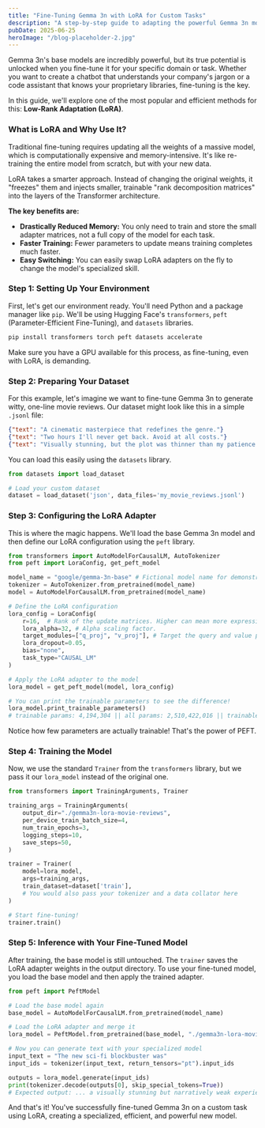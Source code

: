 ```yaml
---
title: "Fine-Tuning Gemma 3n with LoRA for Custom Tasks"
description: "A step-by-step guide to adapting the powerful Gemma 3n model for your specific needs using Low-Rank Adaptation (LoRA), one of the most efficient fine-tuning techniques."
pubDate: 2025-06-25
heroImage: "/blog-placeholder-2.jpg"
---
```


Gemma 3n's base models are incredibly powerful, but its true potential is unlocked when you fine-tune it for your specific domain or task. Whether you want to create a chatbot that understands your company's jargon or a code assistant that knows your proprietary libraries, fine-tuning is the key.

In this guide, we'll explore one of the most popular and efficient methods for this: **Low-Rank Adaptation (LoRA)**.

### What is LoRA and Why Use It?

Traditional fine-tuning requires updating all the weights of a massive model, which is computationally expensive and memory-intensive. It's like re-training the entire model from scratch, but with your new data.

LoRA takes a smarter approach. Instead of changing the original weights, it "freezes" them and injects smaller, trainable "rank decomposition matrices" into the layers of the Transformer architecture.

**The key benefits are:**
- **Drastically Reduced Memory:** You only need to train and store the small adapter matrices, not a full copy of the model for each task.
- **Faster Training:** Fewer parameters to update means training completes much faster.
- **Easy Switching:** You can easily swap LoRA adapters on the fly to change the model's specialized skill.

### Step 1: Setting Up Your Environment

First, let's get our environment ready. You'll need Python and a package manager like `pip`. We'll be using Hugging Face's `transformers`, `peft` (Parameter-Efficient Fine-Tuning), and `datasets` libraries.

```bash
pip install transformers torch peft datasets accelerate
```

Make sure you have a GPU available for this process, as fine-tuning, even with LoRA, is demanding.

### Step 2: Preparing Your Dataset

For this example, let's imagine we want to fine-tune Gemma 3n to generate witty, one-line movie reviews. Our dataset might look like this in a simple `.jsonl` file:

```json
{"text": "A cinematic masterpiece that redefines the genre."}
{"text": "Two hours I'll never get back. Avoid at all costs."}
{"text": "Visually stunning, but the plot was thinner than my patience."}
```

You can load this easily using the `datasets` library.

```python
from datasets import load_dataset

# Load your custom dataset
dataset = load_dataset('json', data_files='my_movie_reviews.jsonl')
```

### Step 3: Configuring the LoRA Adapter

This is where the magic happens. We'll load the base Gemma 3n model and then define our LoRA configuration using the `peft` library.

```python
from transformers import AutoModelForCausalLM, AutoTokenizer
from peft import LoraConfig, get_peft_model

model_name = "google/gemma-3n-base" # Fictional model name for demonstration
tokenizer = AutoTokenizer.from_pretrained(model_name)
model = AutoModelForCausalLM.from_pretrained(model_name)

# Define the LoRA configuration
lora_config = LoraConfig(
    r=16,  # Rank of the update matrices. Higher can mean more expressive, but more params.
    lora_alpha=32, # Alpha scaling factor.
    target_modules=["q_proj", "v_proj"], # Target the query and value projections in attention layers.
    lora_dropout=0.05,
    bias="none",
    task_type="CAUSAL_LM"
)

# Apply the LoRA adapter to the model
lora_model = get_peft_model(model, lora_config)

# You can print the trainable parameters to see the difference!
lora_model.print_trainable_parameters()
# trainable params: 4,194,304 || all params: 2,510,422,016 || trainable%: 0.16707
```

Notice how few parameters are actually trainable! That's the power of PEFT.

### Step 4: Training the Model

Now, we use the standard `Trainer` from the `transformers` library, but we pass it our `lora_model` instead of the original one.

```python
from transformers import TrainingArguments, Trainer

training_args = TrainingArguments(
    output_dir="./gemma3n-lora-movie-reviews",
    per_device_train_batch_size=4,
    num_train_epochs=3,
    logging_steps=10,
    save_steps=50,
)

trainer = Trainer(
    model=lora_model,
    args=training_args,
    train_dataset=dataset['train'],
    # You would also pass your tokenizer and a data collator here
)

# Start fine-tuning!
trainer.train()
```

### Step 5: Inference with Your Fine-Tuned Model

After training, the base model is still untouched. The `trainer` saves the LoRA adapter weights in the output directory. To use your fine-tuned model, you load the base model and then apply the trained adapter.

```python
from peft import PeftModel

# Load the base model again
base_model = AutoModelForCausalLM.from_pretrained(model_name)

# Load the LoRA adapter and merge it
lora_model = PeftModel.from_pretrained(base_model, "./gemma3n-lora-movie-reviews")

# Now you can generate text with your specialized model
input_text = "The new sci-fi blockbuster was"
input_ids = tokenizer(input_text, return_tensors="pt").input_ids

outputs = lora_model.generate(input_ids)
print(tokenizer.decode(outputs[0], skip_special_tokens=True))
# Expected output: ... a visually stunning but narratively weak experience.
```

And that's it! You've successfully fine-tuned Gemma 3n on a custom task using LoRA, creating a specialized, efficient, and powerful new model. 